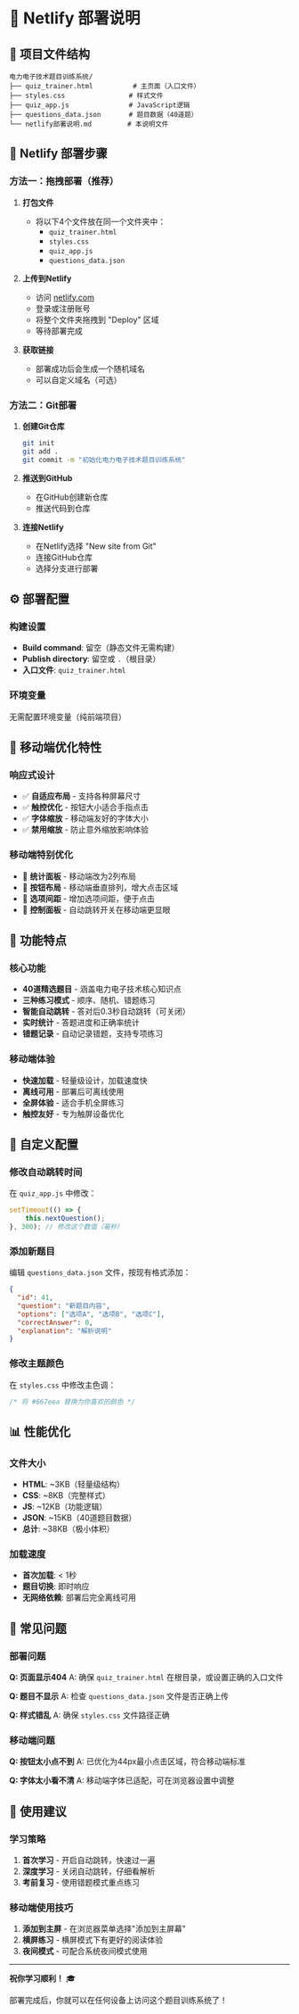 # 📱 Netlify 部署说明

## 📁 项目文件结构
```
电力电子技术题目训练系统/
├── quiz_trainer.html          # 主页面（入口文件）
├── styles.css                # 样式文件
├── quiz_app.js               # JavaScript逻辑
├── questions_data.json       # 题目数据（40道题）
└── netlify部署说明.md         # 本说明文件
```

## 🚀 Netlify 部署步骤

### 方法一：拖拽部署（推荐）
1. **打包文件**
   - 将以下4个文件放在同一个文件夹中：
     - `quiz_trainer.html`
     - `styles.css` 
     - `quiz_app.js`
     - `questions_data.json`

2. **上传到Netlify**
   - 访问 [netlify.com](https://netlify.com)
   - 登录或注册账号
   - 将整个文件夹拖拽到 "Deploy" 区域
   - 等待部署完成

3. **获取链接**
   - 部署成功后会生成一个随机域名
   - 可以自定义域名（可选）

### 方法二：Git部署
1. **创建Git仓库**
   ```bash
   git init
   git add .
   git commit -m "初始化电力电子技术题目训练系统"
   ```

2. **推送到GitHub**
   - 在GitHub创建新仓库
   - 推送代码到仓库

3. **连接Netlify**
   - 在Netlify选择 "New site from Git"
   - 连接GitHub仓库
   - 选择分支进行部署

## ⚙️ 部署配置

### 构建设置
- **Build command**: 留空（静态文件无需构建）
- **Publish directory**: 留空或 `.`（根目录）
- **入口文件**: `quiz_trainer.html`

### 环境变量
无需配置环境变量（纯前端项目）

## 📱 移动端优化特性

### 响应式设计
- ✅ **自适应布局** - 支持各种屏幕尺寸
- ✅ **触控优化** - 按钮大小适合手指点击
- ✅ **字体缩放** - 移动端友好的字体大小
- ✅ **禁用缩放** - 防止意外缩放影响体验

### 移动端特别优化
- 📱 **统计面板** - 移动端改为2列布局
- 📱 **按钮布局** - 移动端垂直排列，增大点击区域
- 📱 **选项间距** - 增加选项间距，便于点击
- 📱 **控制面板** - 自动跳转开关在移动端更显眼

## 🎯 功能特点

### 核心功能
- **40道精选题目** - 涵盖电力电子技术核心知识点
- **三种练习模式** - 顺序、随机、错题练习
- **智能自动跳转** - 答对后0.3秒自动跳转（可关闭）
- **实时统计** - 答题进度和正确率统计
- **错题记录** - 自动记录错题，支持专项练习

### 移动端体验
- **快速加载** - 轻量级设计，加载速度快
- **离线可用** - 部署后可离线使用
- **全屏体验** - 适合手机全屏练习
- **触控友好** - 专为触屏设备优化

## 🔧 自定义配置

### 修改自动跳转时间
在 `quiz_app.js` 中修改：
```javascript
setTimeout(() => {
    this.nextQuestion();
}, 300); // 修改这个数值（毫秒）
```

### 添加新题目
编辑 `questions_data.json` 文件，按现有格式添加：
```json
{
  "id": 41,
  "question": "新题目内容",
  "options": ["选项A", "选项B", "选项C"],
  "correctAnswer": 0,
  "explanation": "解析说明"
}
```

### 修改主题颜色
在 `styles.css` 中修改主色调：
```css
/* 将 #667eea 替换为你喜欢的颜色 */
```

## 📊 性能优化

### 文件大小
- **HTML**: ~3KB（轻量级结构）
- **CSS**: ~8KB（完整样式）
- **JS**: ~12KB（功能逻辑）
- **JSON**: ~15KB（40道题目数据）
- **总计**: ~38KB（极小体积）

### 加载速度
- **首次加载**: < 1秒
- **题目切换**: 即时响应
- **无网络依赖**: 部署后完全离线可用

## 🐛 常见问题

### 部署问题
**Q: 页面显示404**
A: 确保 `quiz_trainer.html` 在根目录，或设置正确的入口文件

**Q: 题目不显示**
A: 检查 `questions_data.json` 文件是否正确上传

**Q: 样式错乱**
A: 确保 `styles.css` 文件路径正确

### 移动端问题
**Q: 按钮太小点不到**
A: 已优化为44px最小点击区域，符合移动端标准

**Q: 字体太小看不清**
A: 移动端字体已适配，可在浏览器设置中调整

## 🌟 使用建议

### 学习策略
1. **首次学习** - 开启自动跳转，快速过一遍
2. **深度学习** - 关闭自动跳转，仔细看解析
3. **考前复习** - 使用错题模式重点练习

### 移动端使用技巧
1. **添加到主屏** - 在浏览器菜单选择"添加到主屏幕"
2. **横屏练习** - 横屏模式下有更好的阅读体验
3. **夜间模式** - 可配合系统夜间模式使用

---

**祝你学习顺利！** 🎓

部署完成后，你就可以在任何设备上访问这个题目训练系统了！
